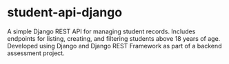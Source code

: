 # student-api-django
A simple Django REST API for managing student records. Includes endpoints for listing, creating, and filtering students above 18 years of age. Developed using Django and Django REST Framework as part of a backend assessment project.
